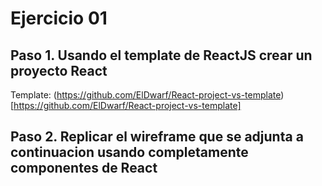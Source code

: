 # Ejercicio 01

## Paso 1. Usando el template de ReactJS crear un proyecto React

Template: (https://github.com/ElDwarf/React-project-vs-template)[https://github.com/ElDwarf/React-project-vs-template]

## Paso 2. Replicar el wireframe que se adjunta a continuacion usando completamente componentes de React



